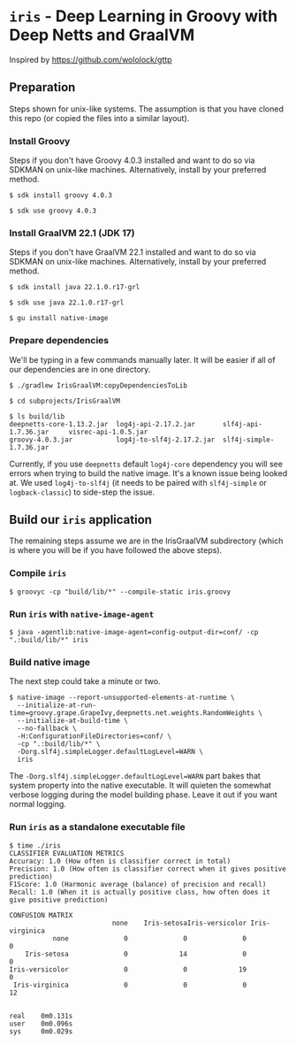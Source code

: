 # `iris` - Deep Learning in Groovy with Deep Netts and GraalVM

Inspired by https://github.com/wololock/gttp

## Preparation

Steps shown for unix-like systems.
The assumption is that you have cloned this repo (or copied the files into a similar layout).

### Install Groovy

Steps if you don't have Groovy 4.0.3 installed and want to do so via SDKMAN on unix-like machines.
Alternatively, install by your preferred method.

```
$ sdk install groovy 4.0.3

$ sdk use groovy 4.0.3
```

### Install GraalVM 22.1 (JDK 17)

Steps if you don't have GraalVM 22.1 installed and want to do so via SDKMAN on unix-like machines.
Alternatively, install by your preferred method.

```
$ sdk install java 22.1.0.r17-grl

$ sdk use java 22.1.0.r17-grl

$ gu install native-image
```

### Prepare dependencies

We'll be typing in a few commands manually later.
It will be easier if all of our dependencies are in one directory.

```
$ ./gradlew IrisGraalVM:copyDependenciesToLib

$ cd subprojects/IrisGraalVM

$ ls build/lib
deepnetts-core-1.13.2.jar  log4j-api-2.17.2.jar       slf4j-api-1.7.36.jar     visrec-api-1.0.5.jar
groovy-4.0.3.jar           log4j-to-slf4j-2.17.2.jar  slf4j-simple-1.7.36.jar
```

Currently, if you use `deepnetts` default `log4j-core` dependency you will see errors
when trying to build the native image. It's a known issue being looked at.
We used `log4j-to-slf4j` (it needs to be paired with `slf4j-simple` or `logback-classic`)
to side-step the issue.

## Build our `iris` application

The remaining steps assume we are in the IrisGraalVM subdirectory (which is where you will be if you have followed the above steps).

### Compile `iris`

```
$ groovyc -cp "build/lib/*" --compile-static iris.groovy
```

### Run `iris` with `native-image-agent`

```
$ java -agentlib:native-image-agent=config-output-dir=conf/ -cp ".:build/lib/*" iris
```

### Build native image

The next step could take a minute or two.

```
$ native-image --report-unsupported-elements-at-runtime \
  --initialize-at-run-time=groovy.grape.GrapeIvy,deepnetts.net.weights.RandomWeights \
  --initialize-at-build-time \
  --no-fallback \
  -H:ConfigurationFileDirectories=conf/ \
  -cp ".:build/lib/*" \
  -Dorg.slf4j.simpleLogger.defaultLogLevel=WARN \
  iris
```

The `-Dorg.slf4j.simpleLogger.defaultLogLevel=WARN` part bakes that system property into
the native executable. It will quieten the somewhat verbose logging during the model building
phase. Leave it out if you want normal logging.

### Run `iris` as a standalone executable file

```
$ time ./iris
CLASSIFIER EVALUATION METRICS
Accuracy: 1.0 (How often is classifier correct in total)
Precision: 1.0 (How often is classifier correct when it gives positive prediction)
F1Score: 1.0 (Harmonic average (balance) of precision and recall)
Recall: 1.0 (When it is actually positive class, how often does it give positive prediction)

CONFUSION MATRIX
                          none    Iris-setosaIris-versicolor Iris-virginica
           none              0              0              0              0
    Iris-setosa              0             14              0              0
Iris-versicolor              0              0             19              0
 Iris-virginica              0              0              0             12


real    0m0.131s
user    0m0.096s
sys     0m0.029s
```
